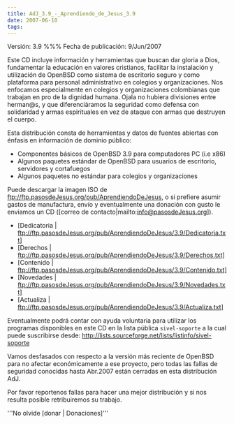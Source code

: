 ```yaml
---
title: AdJ_3.9_-_Aprendiendo_de_Jesus_3.9
date: 2007-06-10
tags:
---
```

Versión: 3.9 %%%
Fecha de publicación: 9/Jun/2007

Este CD incluye información y herramientas que buscan dar gloria a Dios, fundamentar la educación en valores cristianos, facilitar la instalación y utilización de OpenBSD como sistema de escritorio seguro y como plataforma para personal administrativo en colegios y organizaciones. Nos enfocamos especialmente en colegios y organizaciones colombianas que trabajan en pro de la dignidad humana.  Ojala no hubiera divisiones entre herman@s, y que diferenciáramos la seguridad como defensa con solidaridad y armas espirituales en vez de ataque con armas que destruyen el cuerpo. 

Esta distribución consta de herramientas y datos de fuentes abiertas con énfasis en información de dominio público:

* Componentes básicos de OpenBSD 3.9 para computadores PC (i.e x86)
* Algunos paquetes estándar de OpenBSD para usuarios de escritorio, servidores y cortafuegos
* Algunos paquetes no estándar para colegios y organizaciones 

Puede descargar la imagen ISO de ftp://ftp.pasosdeJesus.org/pub/AprendiendoDeJesus, o si prefiere asumir gastos de manufactura, envío y eventualmente una donación con gusto le enviamos un CD ([correo de contacto|mailto:info@pasosdeJesus.org]).

* [Dedicatoria | ftp://ftp.pasosdeJesus.org/pub/AprendiendoDeJesus/3.9/Dedicatoria.txt]
* [Derechos  | ftp://ftp.pasosdeJesus.org/pub/AprendiendoDeJesus/3.9/Derechos.txt]
* [Contenido | ftp://ftp.pasosdeJesus.org/pub/AprendiendoDeJesus/3.9/Contenido.txt]
* [Novedades | ftp://ftp.pasosdeJesus.org/pub/AprendiendoDeJesus/3.9/Novedades.txt]
* [Actualiza | ftp://ftp.pasosdeJesus.org/pub/AprendiendoDeJesus/3.9/Actualiza.txt]

Eventualmente podrá contar con ayuda voluntaria para utilizar los programas disponibles en este CD en la lista pública ```sivel-soporte``` a la cual puede suscribirse desde: http://lists.sourceforge.net/lists/listinfo/sivel-soporte

Vamos desfasados con respecto a la versión más reciente de OpenBSD para no afectar económicamente a ese proyecto, pero todas las fallas de seguridad conocidas hasta Abr.2007 están cerradas en esta distribución AdJ.


Por favor reportenos fallas para hacer una mejor distribución y si nos resulta posible retribuiremos su trabajo.

'''No olvide [donar | Donaciones]'''
